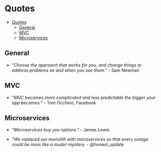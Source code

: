 # Quotes

- [Quotes](#quotes)
  - [General](#general)
  - [MVC](#mvc)
  - [Microservices](#microservices)

## General

* "*Choose the approach that works for you, and change things to address problems as and when you see them."* - Sam Newman

## MVC

* *"MVC becomes more complicated and less predictable the bigger your app becomes."* - Tom Occhino, Facebook

## Microservices

* *"Microservices buy you options."* - James Lewis

* *"We replaced our monolith with microservices so that every outage could be more like a muder mystery.* - @honest_update
